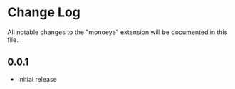 # Change Log

All notable changes to the "monoeye" extension will be documented in this file.

## 0.0.1

- Initial release
